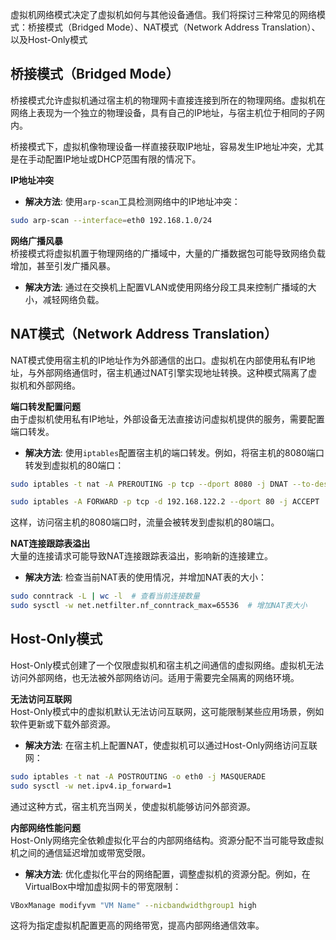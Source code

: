 虚拟机网络模式决定了虚拟机如何与其他设备通信。我们将探讨三种常见的网络模式：桥接模式（Bridged Mode）、NAT模式（Network Address Translation）、以及Host-Only模式

## 桥接模式（Bridged Mode）

桥接模式允许虚拟机通过宿主机的物理网卡直接连接到所在的物理网络。虚拟机在网络上表现为一个独立的物理设备，具有自己的IP地址，与宿主机位于相同的子网内。

桥接模式下，虚拟机像物理设备一样直接获取IP地址，容易发生IP地址冲突，尤其是在手动配置IP地址或DHCP范围有限的情况下。

**IP地址冲突**

-   **解决方法**: 使用`arp-scan`工具检测网络中的IP地址冲突：

```bash
sudo arp-scan --interface=eth0 192.168.1.0/24
```

**网络广播风暴**  
桥接模式将虚拟机置于物理网络的广播域中，大量的广播数据包可能导致网络负载增加，甚至引发广播风暴。

-   **解决方法**: 通过在交换机上配置VLAN或使用网络分段工具来控制广播域的大小，减轻网络负载。

## NAT模式（Network Address Translation）

NAT模式使用宿主机的IP地址作为外部通信的出口。虚拟机在内部使用私有IP地址，与外部网络通信时，宿主机通过NAT引擎实现地址转换。这种模式隔离了虚拟机和外部网络。

**端口转发配置问题**  
由于虚拟机使用私有IP地址，外部设备无法直接访问虚拟机提供的服务，需要配置端口转发。

-   **解决方法**: 使用`iptables`配置宿主机的端口转发。例如，将宿主机的8080端口转发到虚拟机的80端口：

```bash
sudo iptables -t nat -A PREROUTING -p tcp --dport 8080 -j DNAT --to-destination 192.168.122.2:80

sudo iptables -A FORWARD -p tcp -d 192.168.122.2 --dport 80 -j ACCEPT
```

这样，访问宿主机的8080端口时，流量会被转发到虚拟机的80端口。

**NAT连接跟踪表溢出**  
大量的连接请求可能导致NAT连接跟踪表溢出，影响新的连接建立。

-   **解决方法**: 检查当前NAT表的使用情况，并增加NAT表的大小：

```bash
sudo conntrack -L | wc -l  # 查看当前连接数量
sudo sysctl -w net.netfilter.nf_conntrack_max=65536  # 增加NAT表大小
```

## Host-Only模式

Host-Only模式创建了一个仅限虚拟机和宿主机之间通信的虚拟网络。虚拟机无法访问外部网络，也无法被外部网络访问。适用于需要完全隔离的网络环境。

**无法访问互联网**  
Host-Only模式中的虚拟机默认无法访问互联网，这可能限制某些应用场景，例如软件更新或下载外部资源。

-   **解决方法**: 在宿主机上配置NAT，使虚拟机可以通过Host-Only网络访问互联网：

```bash
sudo iptables -t nat -A POSTROUTING -o eth0 -j MASQUERADE
sudo sysctl -w net.ipv4.ip_forward=1
```

通过这种方式，宿主机充当网关，使虚拟机能够访问外部资源。

**内部网络性能问题**  
Host-Only网络完全依赖虚拟化平台的内部网络结构。资源分配不当可能导致虚拟机之间的通信延迟增加或带宽受限。

-   **解决方法**: 优化虚拟化平台的网络配置，调整虚拟机的资源分配。例如，在VirtualBox中增加虚拟网卡的带宽限制：

```bash
VBoxManage modifyvm "VM Name" --nicbandwidthgroup1 high
```

这将为指定虚拟机配置更高的网络带宽，提高内部网络通信效率。
